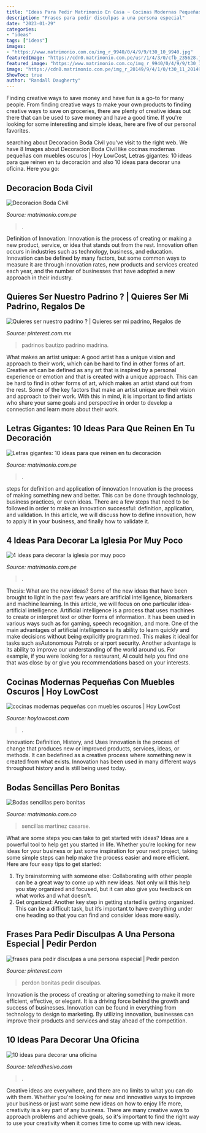 ```yaml
---
title: "Ideas Para Pedir Matrimonio En Casa ~ Cocinas Modernas Pequeñas Con Muebles Oscuros"
description: "Frases para pedir disculpas a una persona especial"
date: "2023-01-29"
categories:
- "ideas"
tags: ["ideas"]
images:
- "https://www.matrimonio.com.co/img_r_9940/0/4/9/9/t30_10_9940.jpg"
featuredImage: "https://cdn0.matrimonio.com.pe/usr/1/4/3/0/cfb_235628.jpg"
featured_image: "https://www.matrimonio.com.co/img_r_9940/0/4/9/9/t30_10_9940.jpg"
image: "https://cdn0.matrimonio.com.pe/img_r_20149/9/4/1/0/t30_11_20149.jpg"
ShowToc: true
author: "Randall Daugherty"
---
```



Finding creative ways to save money and have fun is a go-to for many people. From finding creative ways to make your own products to finding creative ways to save on groceries, there are plenty of creative ideas out there that can be used to save money and have a good time. If you're looking for some interesting and simple ideas, here are five of our personal favorites.

	

		
searching about Decoracion Boda Civil you've visit to the right web. We have 8 Images about Decoracion Boda Civil like cocinas modernas pequeñas con muebles oscuros | Hoy LowCost, Letras gigantes: 10 ideas para que reinen en tu decoración and also 10 ideas para decorar una oficina. Here you go:
		
    
## Decoracion Boda Civil

<img loading=lazy src="https://cdn0.matrimonio.com.pe/usr/1/4/3/0/cfb_235628.jpg" onerror="this.onerror=null;this.src='https://tse2.mm.bing.net/th?id=OIP.HCwdyae-wIf7jhx_tgtVVAHaFF&amp;pid=15.1';" alt="Decoracion Boda Civil">

_Source: matrimonio.com.pe_

>. 

	

Definition of Innovation:
Innovation is the process of creating or making a new product, service, or idea that stands out from the rest. Innovation often occurs in industries such as technology, business, and education. Innovation can be defined by many factors, but some common ways to measure it are through innovation rates, new products and services created each year, and the number of businesses that have adopted a new approach in their industry.

    
## Quieres Ser Nuestro Padrino ? | Quieres Ser Mi Padrino, Regalos De

<img loading=lazy src="https://i.pinimg.com/736x/86/89/83/868983f6dccf8f479eddf93a99cf2b48.jpg" onerror="this.onerror=null;this.src='https://tse4.mm.bing.net/th?id=OIP.w-l8A7vw7IDlbt2RbX6Q4QHaFj&amp;pid=15.1';" alt="Quieres ser nuestro padrino ? | Quieres ser mi padrino, Regalos de">

_Source: pinterest.com.mx_

>padrinos bautizo padrino madrina. 

	

What makes an artist unique: A good artist has a unique vision and approach to their work, which can be hard to find in other forms of art.
Creative art can be defined as any art that is inspired by a personal experience or emotion and that is created with a unique approach. This can be hard to find in other forms of art, which makes an artist stand out from the rest. Some of the key factors that make an artist unique are their vision and approach to their work. With this in mind, it is important to find artists who share your same goals and perspective in order to develop a connection and learn more about their work.

    
## Letras Gigantes: 10 Ideas Para Que Reinen En Tu Decoración

<img loading=lazy src="https://cdn0.matrimonio.com.pe/img_r_20149/9/4/1/0/t30_11_20149.jpg" onerror="this.onerror=null;this.src='https://tse1.mm.bing.net/th?id=OIP.DfaJxxPCTemK9ridRS1_dgHaE8&amp;pid=15.1';" alt="Letras gigantes: 10 ideas para que reinen en tu decoración">

_Source: matrimonio.com.pe_

>. 

	

steps for definition and application of innovation
Innovation is the process of making something new and better. This can be done through technology, business practices, or even ideas. There are a few steps that need to be followed in order to make an innovation successful: definition, application, and validation. In this article, we will discuss how to define innovation, how to apply it in your business, and finally how to validate it.

    
## 4 Ideas Para Decorar La Iglesia Por Muy Poco

<img loading=lazy src="https://cdn0.matrimonio.com.pe/img_e_108576/8/5/7/6/dsc-0061_11_108576.jpg" onerror="this.onerror=null;this.src='https://tse1.mm.bing.net/th?id=OIP.QAJCXbZm9QN28whfVdQRkQHaE8&amp;pid=15.1';" alt="4 ideas para decorar la iglesia por muy poco">

_Source: matrimonio.com.pe_

>. 

	

Thesis: What are the new ideas?
Some of the new ideas that have been brought to light in the past few years are artificial intelligence, biomarkers and machine learning. In this article, we will focus on one particular idea- artificial intelligence. Artificial intelligence is a process that uses machines to create or interpret text or other forms of information. It has been used in various ways such as for gaming, speech recognition, and more. 
One of the main advantages of artificial intelligence is its ability to learn quickly and make decisions without being explicitly programmed. This makes it ideal for tasks such asAutonomous Patrols or airport security. Another advantage is its ability to improve our understanding of the world around us. For example, if you were looking for a restaurant, AI could help you find one that was close by or give you recommendations based on your interests.

    
## Cocinas Modernas Pequeñas Con Muebles Oscuros | Hoy LowCost

<img loading=lazy src="https://hoylowcost.com/wp-content/uploads/2015/06/cocinas-modernas-pequeñas-con-muebles-oscuros1.jpg" onerror="this.onerror=null;this.src='https://tse4.mm.bing.net/th?id=OIP.FdQ-HNSnuO63axyWaO6CVgHaFe&amp;pid=15.1';" alt="cocinas modernas pequeñas con muebles oscuros | Hoy LowCost">

_Source: hoylowcost.com_

>. 

	

Innovation: Definition, History, and Uses
Innovation is the process of change that produces new or improved products, services, ideas, or methods. It can bedefined as a creative process where something new is created from what exists. Innovation has been used in many different ways throughout history and is still being used today.

    
## Bodas Sencillas Pero Bonitas

<img loading=lazy src="https://www.matrimonio.com.co/img_r_9940/0/4/9/9/t30_10_9940.jpg" onerror="this.onerror=null;this.src='https://tse4.mm.bing.net/th?id=OIP.PjPjH026VlwUTIu15AknYAHaE8&amp;pid=15.1';" alt="Bodas sencillas pero bonitas">

_Source: matrimonio.com.co_

>sencillas martinez casarse. 

	

What are some steps you can take to get started with ideas?
Ideas are a powerful tool to help get you started in life. Whether you’re looking for new ideas for your business or just some inspiration for your next project, taking some simple steps can help make the process easier and more efficient. Here are four easy tips to get started: 
1. Try brainstorming with someone else: Collaborating with other people can be a great way to come up with new ideas. Not only will this help you stay organized and focused, but it can also give you feedback on what works and what doesn’t. 
2. Get organized: Another key step in getting started is getting organized. This can be a difficult task, but it’s important to have everything under one heading so that you can find and consider ideas more easily. 

    
## Frases Para Pedir Disculpas A Una Persona Especial | Pedir Perdon

<img loading=lazy src="https://i.pinimg.com/736x/0c/55/e8/0c55e82a1a18e1f290ca6048e3315344.jpg" onerror="this.onerror=null;this.src='https://tse1.mm.bing.net/th?id=OIP.QcqksEAc7DiIo8FtaVGHdQHaE8&amp;pid=15.1';" alt="frases para pedir disculpas a una persona especial | Pedir perdon">

_Source: pinterest.com_

>perdon bonitas pedir disculpas. 

	

Innovation is the process of creating or altering something to make it more efficient, effective, or elegant. It is a driving force behind the growth and success of businesses. Innovation can be found in everything from technology to design to marketing. By utilizing innovation, businesses can improve their products and services and stay ahead of the competition.

    
## 10 Ideas Para Decorar Una Oficina

<img loading=lazy src="https://www.teleadhesivo.com/blog/wp-content/uploads/2016/06/ideas-decoracion-oficina.jpg" onerror="this.onerror=null;this.src='https://tse3.mm.bing.net/th?id=OIP.hsk9wIZFfrWIHIVPIrS08AHaD7&amp;pid=15.1';" alt="10 ideas para decorar una oficina">

_Source: teleadhesivo.com_

>. 

	

Creative ideas are everywhere, and there are no limits to what you can do with them. Whether you're looking for new and innovative ways to improve your business or just want some new ideas on how to enjoy life more, creativity is a key part of any business. There are many creative ways to approach problems and achieve goals, so it's important to find the right way to use your creativity when it comes time to come up with new ideas.

